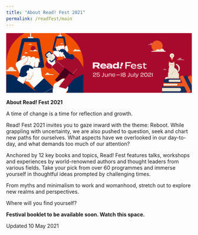 ```yaml
---
title: "About Read! Fest 2021"
permalink: /readfest/main
---
```


![banner RF](\images\RF_Draft.png)

**About Read! Fest 2021**

A time of change is a time for reflection and growth. 

Read! Fest 2021 invites you to gaze inward with the theme: Reboot. While grappling with uncertainty, we are also pushed to question, seek and chart new paths for ourselves. What aspects have we overlooked in our day-to-day, and what demands too much of our attention? 

Anchored by 12 key books and topics, Read! Fest features talks, workshops and experiences by world-renowned authors and thought leaders from various fields. Take your pick from over 60 programmes and immerse yourself in thoughtful ideas prompted by challenging times. 

From myths and minimalism to work and womanhood, stretch out to explore new realms and perspectives. 

 

Where will you find yourself?





**Festival booklet to be available soon. Watch this space.**



Updated 10 May 2021
